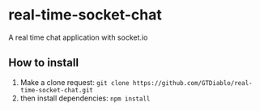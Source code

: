 
# real-time-socket-chat
A real time chat application with socket.io
## How to install
1. Make a clone request:
```git clone https://github.com/GTDiablo/real-time-socket-chat.git ```
2. then install dependencies: ```npm install ```
